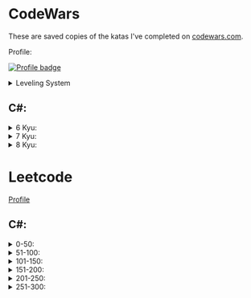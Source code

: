 # CodeWars

These are saved copies of the katas I've completed on
[codewars.com](https://www.codewars.com/).

Profile:

[![Profile badge](https://www.codewars.com/users/Lumi_s/badges/large)](https://www.codewars.com/users/Lumi_s)

<details>
<summary>Leveling System</summary>
<img src="https://i.imgur.com/Vm77XMv.png">
</details>

## C#:
<details>
<summary>6 Kyu:</summary>
  <ul><li><a href="https://github.com/Lumi-sg/CodeWars/blob/main/C%23/6%20Kyu/Sort%20the%20Odd.cs">Sort The Odd</a></li>
  </ul>
</details>

<details>
<summary>7 Kyu:</summary>
<ul>
<li><a href="https://github.com/Lumi-sg/CodeWars/blob/main/C%23/7%20Kyu/HighestandLowest.cs">Highest and Lowest of a string</a></li>
<li><a href="https://github.com/Lumi-sg/CodeWars/blob/main/C%23/7%20Kyu/Exes%20and%20Ohs.cs">Exes and Ohs</a></li>
<li><a href="https://github.com/Lumi-sg/CodeWars/blob/main/C%23/7%20Kyu/String%20ends%20with%3F.cs">String Ends with?</a></li>
<li><a href="https://github.com/Lumi-sg/CodeWars/blob/main/C%23/7%20Kyu/Vowel%20Counter.cs">Vowel Counter</a></li>
<li><a href="https://github.com/Lumi-sg/CodeWars/blob/main/C%23/7%20Kyu/Casing%20Strings.cs">Casing Strings</a></li>
<li><a href="https://github.com/Lumi-sg/CodeWars/blob/main/C%23/7%20Kyu/Friend%20or%20Foe%3F.cs">Friend or Foe</a></li>
<li><a href="https://github.com/Lumi-sg/CodeWars/blob/main/C%23/7%20Kyu/List%20Filtering.cs">List Filtering</a></li>
<li><a href="https://github.com/Lumi-sg/CodeWars/blob/main/C%23/7%20Kyu/Is%20This%20a%20Triangle.cs">Is This a Triangle?</a></li>
<li><a href="https://github.com/Lumi-sg/CodeWars/blob/main/C%23/7%20Kyu/String%20Drills:%20Repeater.cs">String Drills: Repeater</a></li>
<li><a href="https://github.com/Lumi-sg/CodeWars/blob/main/C%23/7%20Kyu/Isograms.cs">Isograms</a></li>
<li><a href="https://github.com/Lumi-sg/CodeWars/blob/main/C%23/7%20Kyu/Sort%20Numbers.cs">Sort Numbers</a></li>
<li><a href="https://github.com/Lumi-sg/CodeWars/blob/main/C%23/7%20Kyu/Alternate%20Case.cs">Alternate Case</a></li>
<li><a href="https://github.com/Lumi-sg/CodeWars/blob/main/C%23/7%20Kyu/Bumps%20in%20the%20Road.cs">Bumps in the Road</a></li>
</ul>

  </details>

<details>
<summary>8 Kyu:</summary>
<ul>
<li><a href="https://github.com/Lumi-sg/CodeWars/blob/main/C%23/8%20Kyu/CountingSheep.cs">Counting Sheep</a></li>
<li><a href="https://github.com/Lumi-sg/CodeWars/blob/main/C%23/8%20Kyu/NeedleHaystack.cs">Needle in a Haystack</a></li>
<li><a href="https://github.com/Lumi-sg/CodeWars/blob/main/C%23/8%20Kyu/ReturnNegative.cs">Return a Negative Number</a></li>
<li><a href="https://github.com/Lumi-sg/CodeWars/blob/main/C%23/8%20Kyu/Returning%20Strings.cs">Returning Strings</a></li>
<li><a href="https://github.com/Lumi-sg/CodeWars/blob/main/C%23/8%20Kyu/Sum%20of%20positive.cs">Sum of Positive</a></li>
<li><a href="https://github.com/Lumi-sg/CodeWars/blob/main/C%23/8%20Kyu/Square(n)Sum.cs">Square(n)Sum</a></li>
<li><a href="https://github.com/Lumi-sg/CodeWars/blob/main/C%23/8%20Kyu/Remove%20String%20Spaces.cs">Remove String Spaces</a></li>
<li><a href="https://github.com/Lumi-sg/CodeWars/blob/main/C%23/8%20Kyu/Remove%20First%20and%20Last%20Character.cs">Remove First and Last Character</a></li>
<li><a href="https://github.com/Lumi-sg/CodeWars/blob/main/C%23/8%20Kyu/Fake%20Binary.cs">Fake Binary</a></li>
<li><a href="https://github.com/Lumi-sg/CodeWars/blob/main/C%23/8%20Kyu/Find%20Smallest%20Int%20in%20Array.cs">Find Smallest Int in Array</a></li>
<li><a href="https://github.com/Lumi-sg/CodeWars/blob/main/C%23/8%20Kyu/String%20Repeat.cs">String Repeat</a></li>
<li><a href="https://github.com/Lumi-sg/CodeWars/blob/main/C%23/8%20Kyu/Even%20or%20Odd.cs">Even or Odd</a></li>
<li><a href="https://github.com/Lumi-sg/CodeWars/blob/main/C%23/8%20Kyu/Convert%20a%20String%20to%20a%20Number.cs">Convert a String to a Number</a></li>
<li><a href="https://github.com/Lumi-sg/CodeWars/blob/main/C%23/8%20Kyu/Lost%20Without%20a%20Map.cs">Lost Without a Map</a></li>
</ul>
  </details>

# Leetcode
[Profile](https://leetcode.com/Lumi-sg/)
## C#:
<details>
<summary>0-50:</summary>
</details>
<details>
<summary>51-100:</summary>
</details>
<details>
<summary>101-150:</summary>
</details>
<details>
<summary>151-200:</summary>
</details>
<details>
<summary>201-250:</summary>
  <ul>
  <li><a href="https://github.com/Lumi-sg/CodeWars/blob/main/C%23/LeetCode/217.%20Contains%20Duplicate.cs">217. Contains Duplicate</a></li>
  <li><a href="https://github.com/Lumi-sg/CodeWars/blob/main/C%23/LeetCode/242.%20Valid%20Anagram.cs">242. Valid Anagram</a></li>
  </ul>
</details>
<details>
<summary>251-300:</summary>
</details>

